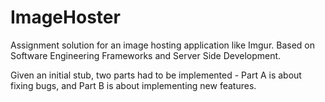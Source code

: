 # ImageHoster

Assignment solution for an image hosting application like Imgur. Based on Software Engineering Frameworks and Server Side Development. 

Given an initial stub, two parts had to be implemented - Part A is about fixing bugs, and Part B is about implementing new features.
